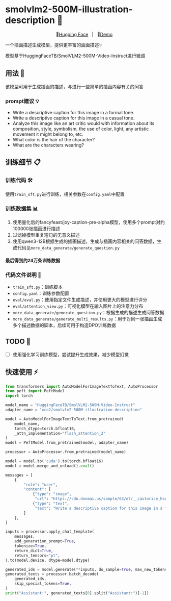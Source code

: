 # smolvlm2-500M-illustration-description 🎨

<p align="center">
          🤗<a href="https://huggingface.co/Qwen">Hugging Face</a>&nbsp&nbsp | &nbsp&nbsp🤗<a href="https://huggingface.co/spaces/xco2/smolvlm2-500M-illustration-description">Demo</a>&nbsp&nbsp
</p>

一个插画描述生成模型，提供更丰富的画面描述✨

模型基于HuggingFaceTB/SmolVLM2-500M-Video-Instruct进行微调

## 用法 🚀
该模型可用于生成插画的描述，与进行一些简单的插画内容有关的问答

### prompt建议 💡
- Write a descriptive caption for this image in a formal tone.
- Write a descriptive caption for this image in a casual tone.
- Analyze this image like an art critic would with information about its composition, style, symbolism, the use of color, light, any artistic movement it might belong to, etc.
- What color is the hair of the character?
- What are the characters wearing?

## 训练细节 📋

### 训练代码 🛠️
使用`train_sft.py`进行训练，相关参数在`config.yaml`中配置

### 训练数据集 📊
1. 使用量化后的fancyfeast/joy-caption-pre-alpha模型，使用多个prompt对约100000张插画进行描述
2. 过滤掉模型重复短句的无意义描述
3. 使用qwen3-12B根据生成的插画描述，生成与插画内容相关的问答数据，生成代码见`more_data_generate/generate_question.py`

#### 最后得到约24万条训练数据

### 代码文件说明 📄
- `train_sft.py`：训练脚本
- `config.yaml`：训练参数配置
- `eval/eval.py`：使用指定文件生成描述，并使用更大的模型进行评分
- `eval/attention_view.py`：可视化模型在输入图片上的注意力分布
- `more_data_generate/generate_question.py`：根据生成的描述生成问答数据
- `more_data_generate/generate_multi_results.py`：用于对同一张插画生成多个描述数据的脚本，后续可用于构造DPO训练数据

## TODO 📝
- [ ] 使用强化学习训练模型，尝试提升生成效果，减少模型幻觉

## 快速使用 ⚡
```python
from transformers import AutoModelForImageTextToText, AutoProcessor
from peft import PeftModel
import torch

model_name = "HuggingFaceTB/SmolVLM2-500M-Video-Instruct"
adapter_name = "xco2/smolvlm2-500M-illustration-description"

model = AutoModelForImageTextToText.from_pretrained(
    model_name,
    torch_dtype=torch.bfloat16,
    _attn_implementation="flash_attention_2"
)
model = PeftModel.from_pretrained(model, adapter_name)

processor = AutoProcessor.from_pretrained(model_name)

model = model.to('cuda').to(torch.bfloat16)
model = model.merge_and_unload().eval()

messages = [
    {
        "role": "user",
        "content": [
            {"type": "image",
             "url": "https://cdn.donmai.us/sample/63/e7/__castorice_honkai_and_1_more_drawn_by_yolanda__sample-63e73017612352d472b24056e501656d.jpg"},
            {"type": "text",
             "text": "Write a descriptive caption for this image in a formal tone."},
        ]
    },
]

inputs = processor.apply_chat_template(
    messages,
    add_generation_prompt=True,
    tokenize=True,
    return_dict=True,
    return_tensors="pt",
).to(model.device, dtype=model.dtype)

generated_ids = model.generate(**inputs, do_sample=True, max_new_tokens=2048)
generated_texts = processor.batch_decode(
    generated_ids,
    skip_special_tokens=True,
)
print("Assistant:", generated_texts[0].split("Assistant:")[-1])
```